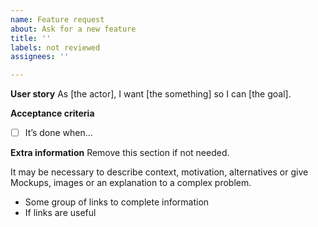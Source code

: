 ```yaml
---
name: Feature request
about: Ask for a new feature
title: ''
labels: not reviewed
assignees: ''

---
```


**User story**
As [the actor], I want [the something] so I can [the goal].

**Acceptance criteria**
- [ ] It’s done when...

**Extra information**
Remove this section if not needed.

It may be necessary to describe context, motivation, alternatives or give Mockups, images or an explanation to a complex problem.

- Some group of links to complete information
- If links are useful

